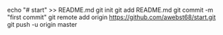 echo "# start" >> README.md
git init
git add README.md
git commit -m "first commit"
git remote add origin https://github.com/awebst68/start.git
git push -u origin master
